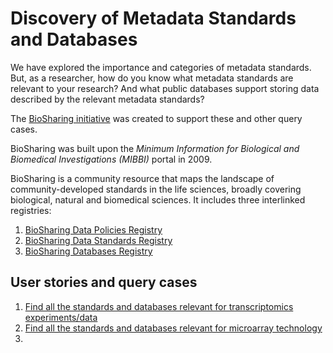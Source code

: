 # Discovery of Metadata Standards and Databases #

We have explored the importance and categories of metadata standards. But, as a researcher, how do you know what metadata standards are relevant to your research? And what public databases support storing data described by the relevant metadata standards?

The [BioSharing initiative](http://www.biosharing.org) was created to support these and other query cases.

BioSharing was built upon the *Minimum Information for Biological and Biomedical Investigations (MIBBI)* portal in 2009. 

BioSharing is a community resource that maps the landscape of community-developed standards in the life sciences, broadly covering biological, natural and biomedical sciences. It includes three interlinked registries:

1. [BioSharing Data Policies Registry](http://biosharing.org/policies)
2. [BioSharing Data Standards Registry](http://biosharing.org/standards/)
3. [BioSharing Databases Registry](http://biosharing.org/biodbcore/)



## User stories and query cases ##

1. [Find all the standards and databases relevant for transcriptomics experiments/data](http://biosharing.org/search/?q=transcriptomics)
2. [Find all the standards and databases relevant for microarray technology](http://biosharing.org/search/?q=microarray)
3. 

